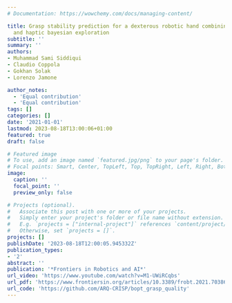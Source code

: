 ```yaml
---
# Documentation: https://wowchemy.com/docs/managing-content/

title: Grasp stability prediction for a dexterous robotic hand combining depth vision
  and haptic bayesian exploration
subtitle: ''
summary: ''
authors:
- Muhammad Sami Siddiqui
- Claudio Coppola
- Gokhan Solak
- Lorenzo Jamone

author_notes:
  - 'Equal contribution'
  - 'Equal contribution'
tags: []
categories: []
date: '2021-01-01'
lastmod: 2023-08-18T13:00:06+01:00
featured: true
draft: false

# Featured image
# To use, add an image named `featured.jpg/png` to your page's folder.
# Focal points: Smart, Center, TopLeft, Top, TopRight, Left, Right, BottomLeft, Bottom, BottomRight.
image:
  caption: ''
  focal_point: ''
  preview_only: false

# Projects (optional).
#   Associate this post with one or more of your projects.
#   Simply enter your project's folder or file name without extension.
#   E.g. `projects = ["internal-project"]` references `content/project/deep-learning/index.md`.
#   Otherwise, set `projects = []`.
projects: []
publishDate: '2023-08-18T12:00:05.945332Z'
publication_types:
- '2'
abstract: ''
publication: '*Frontiers in Robotics and AI*'
url_video: 'https://www.youtube.com/watch?v=M1-UWiRCqbs'
url_pdf: 'https://www.frontiersin.org/articles/10.3389/frobt.2021.703869/full'
url_code: 'https://github.com/ARQ-CRISP/bopt_grasp_quality'
---
```

